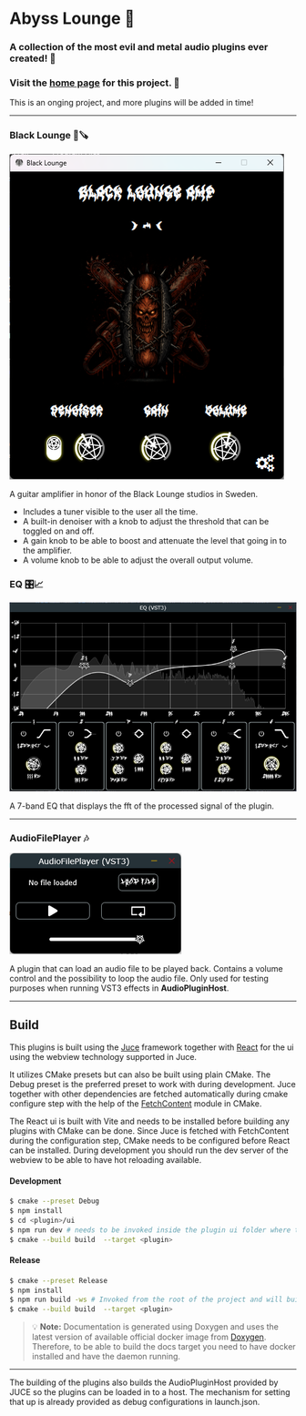 # Abyss Lounge 🤘

### A collection of the most evil and metal audio plugins ever created! 🤘
### Visit the [home page](https://erikgrahn13.github.io/audio/) for this project. 🍻

This is an onging project, and more plugins will be added in time!

---

### Black Lounge 🌭🪚
![Black Lounge](docs/images/Black_Lounge.png)

A guitar amplifier in honor of the Black Lounge studios in Sweden.
- Includes a tuner visible to the user all the time.
- A built-in denoiser with a knob to adjust the threshold that can be toggled on and off.
- A gain knob to be able to boost and attenuate the level that going in to the amplifier. 
- A volume knob to be able to adjust the overall output volume.

### EQ 🎛️📈

  ![EQ](docs/images/EQ.png)

  A 7-band EQ that displays the fft of the processed signal of the plugin.

---

### AudioFilePlayer 🎶

  ![AudioFilePlayer](docs/images/AudioFilePlayer.png)

  A plugin that can load an audio file to be played back. Contains a volume control and the possibility to loop the audio file. Only used for testing purposes when running VST3 effects in **AudioPluginHost**.

---

## Build

This plugins is built using the [Juce](https://juce.com) framework together with [React](https://react.dev/) for the ui using the webview technology supported in Juce.

It utilizes CMake presets but can also be built using plain CMake. The Debug preset is the preferred preset to work with during development. Juce together with other dependencies are fetched automatically during cmake configure step with the help of the [FetchContent](https://cmake.org/cmake/help/latest/module/FetchContent.html) module in CMake.

The React ui is built with Vite and needs to be installed before building any plugins with CMake can be done. Since Juce is fetched with FetchContent during the configuration step, CMake needs to be configured before React can be installed. During development you should run the dev server of the webview to be able to have hot reloading available.

#### Development
```bash
$ cmake --preset Debug
$ npm install
$ cd <plugin>/ui
$ npm run dev # needs to be invoked inside the plugin ui folder where the React application resides
$ cmake --build build  --target <plugin>
```

#### Release
```bash
$ cmake --preset Release
$ npm install
$ npm run build -ws # Invoked from the root of the project and will build all React projects
$ cmake --build build  --target <plugin>
```

> 💡 **Note:**
> Documentation is generated using Doxygen and uses the latest version of available official docker image from [Doxygen](https://github.com/doxygen/doxygen/releases). Therefore, to be able to build the docs target you need to have docker installed and have the daemon running.

---

The building of the plugins also builds the AudioPluginHost provided by JUCE so the plugins can be loaded in to a host. The mechanism for setting that up is already provided as debug configurations in launch.json.
